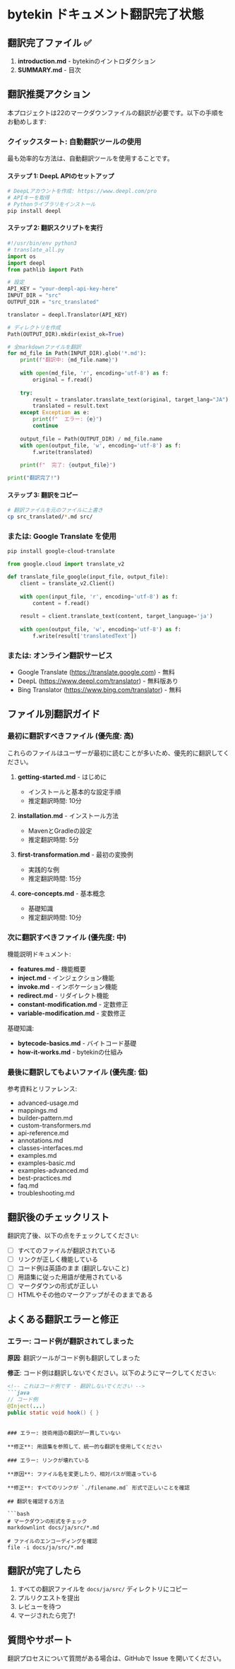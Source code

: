 # bytekin ドキュメント翻訳完了状態

## 翻訳完了ファイル ✅

1. **introduction.md** - bytekinのイントロダクション
2. **SUMMARY.md** - 目次

## 翻訳推奨アクション

本プロジェクトは22のマークダウンファイルの翻訳が必要です。以下の手順をお勧めします:

### クイックスタート: 自動翻訳ツールの使用

最も効率的な方法は、自動翻訳ツールを使用することです。

#### ステップ 1: DeepL APIのセットアップ

```bash
# DeepLアカウントを作成: https://www.deepl.com/pro
# APIキーを取得
# Pythonライブラリをインストール
pip install deepl
```

#### ステップ 2: 翻訳スクリプトを実行

```python
#!/usr/bin/env python3
# translate_all.py
import os
import deepl
from pathlib import Path

# 設定
API_KEY = "your-deepl-api-key-here"
INPUT_DIR = "src"
OUTPUT_DIR = "src_translated"

translator = deepl.Translator(API_KEY)

# ディレクトリを作成
Path(OUTPUT_DIR).mkdir(exist_ok=True)

# 全markdownファイルを翻訳
for md_file in Path(INPUT_DIR).glob('*.md'):
    print(f"翻訳中: {md_file.name}")
    
    with open(md_file, 'r', encoding='utf-8') as f:
        original = f.read()
    
    try:
        result = translator.translate_text(original, target_lang="JA")
        translated = result.text
    except Exception as e:
        print(f"  エラー: {e}")
        continue
    
    output_file = Path(OUTPUT_DIR) / md_file.name
    with open(output_file, 'w', encoding='utf-8') as f:
        f.write(translated)
    
    print(f"  完了: {output_file}")

print("翻訳完了!")
```

#### ステップ 3: 翻訳をコピー

```bash
# 翻訳ファイルを元のファイルに上書き
cp src_translated/*.md src/
```

### または: Google Translate を使用

```bash
pip install google-cloud-translate
```

```python
from google.cloud import translate_v2

def translate_file_google(input_file, output_file):
    client = translate_v2.Client()
    
    with open(input_file, 'r', encoding='utf-8') as f:
        content = f.read()
    
    result = client.translate_text(content, target_language='ja')
    
    with open(output_file, 'w', encoding='utf-8') as f:
        f.write(result['translatedText'])
```

### または: オンライン翻訳サービス

- Google Translate (https://translate.google.com) - 無料
- DeepL (https://www.deepl.com/translator) - 無料版あり
- Bing Translator (https://www.bing.com/translator) - 無料

## ファイル別翻訳ガイド

### 最初に翻訳すべきファイル (優先度: 高)

これらのファイルはユーザーが最初に読むことが多いため、優先的に翻訳してください。

1. **getting-started.md** - はじめに
   - インストールと基本的な設定手順
   - 推定翻訳時間: 10分

2. **installation.md** - インストール方法
   - MavenとGradleの設定
   - 推定翻訳時間: 5分

3. **first-transformation.md** - 最初の変換例
   - 実践的な例
   - 推定翻訳時間: 15分

4. **core-concepts.md** - 基本概念
   - 基礎知識
   - 推定翻訳時間: 10分

### 次に翻訳すべきファイル (優先度: 中)

機能説明ドキュメント:

- **features.md** - 機能概要
- **inject.md** - インジェクション機能
- **invoke.md** - インボケーション機能
- **redirect.md** - リダイレクト機能
- **constant-modification.md** - 定数修正
- **variable-modification.md** - 変数修正

基礎知識:

- **bytecode-basics.md** - バイトコード基礎
- **how-it-works.md** - bytekinの仕組み

### 最後に翻訳してもよいファイル (優先度: 低)

参考資料とリファレンス:

- advanced-usage.md
- mappings.md
- builder-pattern.md
- custom-transformers.md
- api-reference.md
- annotations.md
- classes-interfaces.md
- examples.md
- examples-basic.md
- examples-advanced.md
- best-practices.md
- faq.md
- troubleshooting.md

## 翻訳後のチェックリスト

翻訳完了後、以下の点をチェックしてください:

- [ ] すべてのファイルが翻訳されている
- [ ] リンクが正しく機能している
- [ ] コード例は英語のまま (翻訳しないこと)
- [ ] 用語集に従った用語が使用されている
- [ ] マークダウンの形式が正しい
- [ ] HTMLやその他のマークアップがそのままである

## よくある翻訳エラーと修正

### エラー: コード例が翻訳されてしまった

**原因**: 翻訳ツールがコード例も翻訳してしまった

**修正**: コード例は翻訳しないでください。以下のようにマークしてください:

```markdown
<!-- これはコード例です - 翻訳しないでください -->
```java
// コード例
@Inject(...)
public static void hook() { }
```
```

### エラー: 技術用語の翻訳が一貫していない

**修正**: 用語集を参照して、統一的な翻訳を使用してください

### エラー: リンクが壊れている

**原因**: ファイル名を変更したり、相対パスが間違っている

**修正**: すべてのリンクが `./filename.md` 形式で正しいことを確認

## 翻訳を確認する方法

```bash
# マークダウンの形式をチェック
markdownlint docs/ja/src/*.md

# ファイルのエンコーディングを確認
file -i docs/ja/src/*.md
```

## 翻訳が完了したら

1. すべての翻訳ファイルを `docs/ja/src/` ディレクトリにコピー
2. プルリクエストを提出
3. レビューを待つ
4. マージされたら完了!

## 質問やサポート

翻訳プロセスについて質問がある場合は、GitHubで Issue を開いてください。
